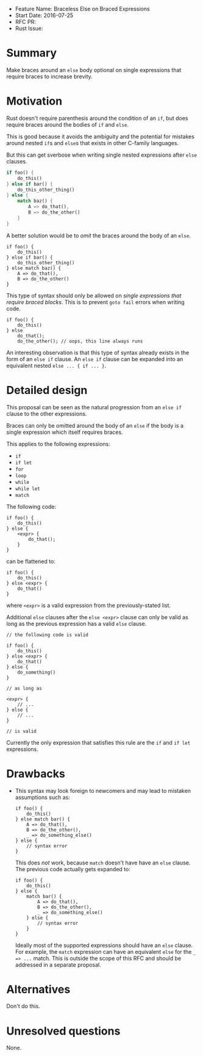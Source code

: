 - Feature Name: Braceless Else on Braced Expressions
- Start Date: 2016-07-25
- RFC PR:
- Rust Issue:

# Summary
[summary]: #summary

Make braces around an `else` body optional on single expressions that require braces to increase
brevity.

# Motivation
[motivation]: #motivation

Rust doesn't require parenthesis around the condition of an `if`, but does require braces around
the bodies of `if` and `else`.

This is good because it avoids the ambiguity and the potential for mistakes around nested `if`s and
`else`s that exists in other C-family languages.

But this can get sverbose when writing single nested expressions after `else` clauses.

```rust
if foo() {
    do_this()
} else if bar() {
    do_this_other_thing()
} else {
    match baz() {
        A => do_that(),
        B => do_the_other()
    }
}
```

A better solution would be to *omit* the braces around the body of an `else`.

```
if foo() {
    do_this()
} else if bar() {
    do_this_other_thing()
} else match baz() {
    A => do_that(),
    B => do_the_other()
}
```

This type of syntax should only be allowed on *single expressions that require braced blocks*. This
is to prevent `goto fail` errors when writing code.

```
if foo() {
    do_this()
} else
    do_that();
    do_the_other(); // oops, this line always runs
```

An interesting observation is that this type of syntax already exists in the form of an `else if`
clause. An `else if` clause can be expanded into an equivalent nested `else ... { if ... }`.

# Detailed design
[design]: #detailed-design

This proposal can be seen as the natural progression from an `else if` clause to the other
expressions.

Braces can only be omitted around the body of an `else` if the body is a single expression which
itself requires braces.

This applies to the following expressions:

- `if`
- `if let`
- `for`
- `loop`
- `while`
- `while let`
- `match`

The following code:

```
if foo() {
    do_this()
} else {
    <expr> {
        do_that();
    }
}
```

can be flattened to:

```
if foo() {
    do_this()
} else <expr> {
    do_that()
}
```

where `<expr>` is a valid expression from the previously-stated list.

Additional `else` clauses after the `else <expr>` clause can only be valid as long as the
previous expression has a valid `else` clause.

```
// the following code is valid

if foo() {
    do_this()
} else <expr> {
    do_that()
} else {
    do_something()
}

// as long as

<expr> {
    // ...
} else {
    // ...
}

// is valid
```

Currently the only expression that satisfies this rule are the `if` and `if let` expressions.

# Drawbacks
[drawbacks]: #drawbacks

- This syntax may look foreign to newcomers and may lead to mistaken assumptions such as:

  ```
  if foo() {
      do_this()
  } else match bar() {
      A => do_that(),
      B => do_the_other(),
      _ => do_something_else()
  } else {
      // syntax error
  }
  ```

  This does *not* work, because `match` doesn't have have an `else` clause. The previous code
  actually gets expanded to:

  ```
  if foo() {
      do_this()
  } else {
      match bar() {
          A => do_that(),
          B => do_the_other(),
          _ => do_something_else()
      } else {
          // syntax error
      }
  }
  ```

  Ideally most of the supported expressions should have an `else` clause. For example, the `match`
  expression can have an equivalent `else` for the `_ => ...` match. This is outside the scope
  of this RFC and should be addressed in a separate proposal.

# Alternatives
[alternatives]: #alternatives

Don't do this.

# Unresolved questions
[unresolved]: #unresolved-questions

None.
